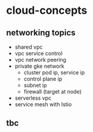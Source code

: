 # cloud-concepts

## networking topics
- shared vpc
- vpc service control
- vpc network peering
- private gke network 
  - cluster pod ip, service ip
  - control plane ip
  - subnet ip 
  - firewall (target at node)
- serverless vpc
- service mesh with Istio

## tbc